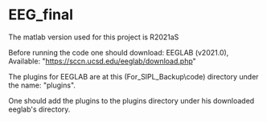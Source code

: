 # EEG_final


The matlab version used for this project is R2021aS

Before running the code one should download: EEGLAB (v2021.0), Available: "https://sccn.ucsd.edu/eeglab/download.php"

The plugins for EEGLAB are at this (For_SIPL_Backup\code) directory under the name: "plugins".

One should add the plugins to the plugins directory under his downloaded eeglab's directory.
